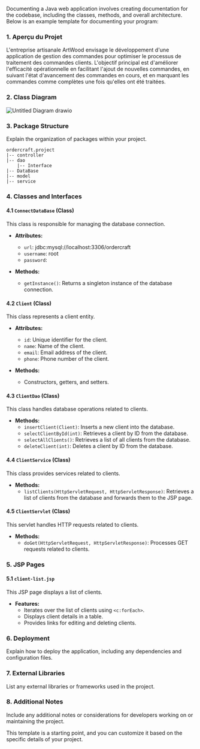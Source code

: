 Documenting a Java web application involves creating documentation for the codebase, including the classes, methods, and overall architecture. Below is an example template for documenting your program:

### 1. Aperçu du Projet

L'entreprise artisanale ArtWood envisage le développement d'une application de gestion des commandes pour optimiser le processus de traitement des commandes clients. L'objectif principal est d'améliorer l'efficacité opérationnelle en facilitant l'ajout de nouvelles commandes, en suivant l'état d'avancement des commandes en cours, et en marquant les commandes comme complètes une fois qu'elles ont été traitées.

### 2. Class Diagram

![Untitled Diagram drawio](https://github.com/YassinXXXX03/OrderCraftProject/assets/122600366/415db3ae-7255-423b-83cd-03d05c0336ba)


### 3. Package Structure

Explain the organization of packages within your project.

```
ordercraft.project
|-- controller
|-- dao
    |-- Interface
|-- DataBase
|-- model
|-- service
```

### 4. Classes and Interfaces

#### 4.1 `ConnectDataBase` (Class)

This class is responsible for managing the database connection.

- **Attributes:**
  - `url`: jdbc:mysql://localhost:3306/ordercraft
  - `username`: root
  - `password`: 

- **Methods:**
  - `getInstance()`: Returns a singleton instance of the database connection.

#### 4.2 `Client` (Class)

This class represents a client entity.

- **Attributes:**
  - `id`: Unique identifier for the client.
  - `name`: Name of the client.
  - `email`: Email address of the client.
  - `phone`: Phone number of the client.

- **Methods:**
  - Constructors, getters, and setters.

#### 4.3 `ClientDao` (Class)

This class handles database operations related to clients.

- **Methods:**
  - `insertClient(Client)`: Inserts a new client into the database.
  - `selectClientById(int)`: Retrieves a client by ID from the database.
  - `selectAllClients()`: Retrieves a list of all clients from the database.
  - `deleteClient(int)`: Deletes a client by ID from the database.

#### 4.4 `ClientService` (Class)

This class provides services related to clients.

- **Methods:**
  - `listClients(HttpServletRequest, HttpServletResponse)`: Retrieves a list of clients from the database and forwards them to the JSP page.

#### 4.5 `ClientServlet` (Class)

This servlet handles HTTP requests related to clients.

- **Methods:**
  - `doGet(HttpServletRequest, HttpServletResponse)`: Processes GET requests related to clients.

### 5. JSP Pages

#### 5.1 `client-list.jsp`

This JSP page displays a list of clients.

- **Features:**
  - Iterates over the list of clients using `<c:forEach>`.
  - Displays client details in a table.
  - Provides links for editing and deleting clients.

### 6. Deployment

Explain how to deploy the application, including any dependencies and configuration files.

### 7. External Libraries

List any external libraries or frameworks used in the project.

### 8. Additional Notes

Include any additional notes or considerations for developers working on or maintaining the project.

This template is a starting point, and you can customize it based on the specific details of your project.
